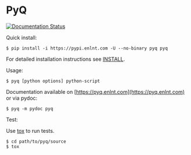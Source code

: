 # PyQ

[![Documentation Status](https://readthedocs.org/projects/pyq/badge/?version=latest)](http://pyq.readthedocs.io/en/latest/?badge=latest)


Quick install:

```
$ pip install -i https://pypi.enlnt.com -U --no-binary pyq pyq
```

For detailed installation instructions see [INSTALL](doc/install.rst).


Usage:

```
$ pyq [python options] python-script
```

Documentation available on [https://pyq.enlnt.com](https://pyq.enlnt.com) or via pydoc:

```
$ pyq -m pydoc pyq
```

Test:

Use [tox](https://tox.readthedocs.io/en/latest/) to run tests.

```
$ cd path/to/pyq/source
$ tox
```
